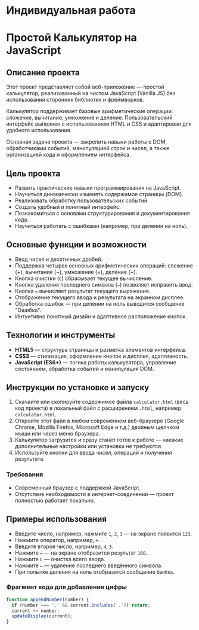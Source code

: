 # Индивидуальная работа
# Простой Калькулятор на JavaScript

## Описание проекта

Этот проект представляет собой веб-приложение — простой калькулятор, реализованный на чистом JavaScript (Vanilla JS) без использования сторонних библиотек и фреймворков.  

Калькулятор поддерживает базовые арифметические операции: сложение, вычитание, умножение и деление. Пользовательский интерфейс выполнен с использованием HTML и CSS и адаптирован для удобного использования.  

Основная задача проекта — закрепить навыки работы с DOM, обработчиками событий, манипуляцией строк и чисел, а также организацией кода и оформлением интерфейса.

## Цель проекта

- Развить практические навыки программирования на JavaScript.
- Научиться динамически изменять содержимое страницы (DOM).
- Реализовать обработку пользовательских событий.
- Создать удобный и понятный интерфейс.
- Познакомиться с основами структурирования и документирования кода.
- Научиться работать с ошибками (например, при делении на ноль).

## Основные функции и возможности

- Ввод чисел и десятичных дробей.
- Поддержка четырех основных арифметических операций: сложение (+), вычитание (−), умножение (×), деление (÷).
- Кнопка очистки (`C`) сбрасывает текущее вычисление.
- Кнопка удаления последнего символа (`←`) позволяет исправить ввод.
- Кнопка `=` вычисляет результат текущего выражения.
- Отображение текущего ввода и результата на экранном дисплее.
- Обработка ошибок — при делении на ноль выводится сообщение "Ошибка".
- Интуитивно понятный дизайн и адаптивное расположение кнопок.

## Технологии и инструменты

- **HTML5** — структура страницы и разметка элементов интерфейса.
- **CSS3** — стилизация, оформление кнопок и дисплея, адаптивность.
- **JavaScript (ES6+)** — логика работы калькулятора, управление состоянием, обработка событий и манипуляция DOM.

## Инструкции по установке и запуску

1. Скачайте или скопируйте содержимое файла `calculator.html` (весь код проекта) в локальный файл с расширением `.html`, например `calculator.html`.
2. Откройте этот файл в любом современном веб-браузере (Google Chrome, Mozilla Firefox, Microsoft Edge и т.д.) двойным щелчком мыши или через меню браузера.
3. Калькулятор загрузится и сразу станет готов к работе — никакие дополнительные настройки или установки не требуются.
4. Используйте кнопки для ввода чисел, операций и получения результата.

### Требования

- Современный браузер с поддержкой JavaScript.
- Отсутствие необходимости в интернет-соединении — проект полностью работает локально.

## Примеры использования

- Введите число, например, нажмите `1`, `2`, `3` — на экране появится `123`.
- Нажмите оператор, например, `+`.
- Введите второе число, например, `4`, `5`.
- Нажмите `=` — на экране отобразится результат `168`.
- Нажмите `C` — очистка всего ввода.
- Нажмите `←` — удаление последнего введённого символа.
- При попытке деления на ноль отобразится сообщение `Ошибка`.

### Фрагмент кода для добавления цифры

```js
function appendNumber(number) {
  if (number === '.' && current.includes('.')) return; 
  current += number;
  updateDisplay(current);
}
